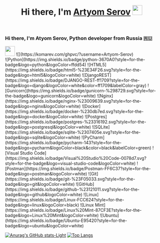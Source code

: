 <h1 align="center">Hi there, I'm <a href="https://www.blackcater.win/" target="_blank">Artyom Serov</a> <img
src="https://github.com/blackcater/blackcater/raw/main/images/Hi.gif" height="32" /></h1>
<br />

### Hi there, I'm Atyom Serov, Python developer from Russia 🇷🇺
<!--
# Hi there, 
![](https://github.com/blackcater/blackcater/raw/main/images/Hi.gif)
# I'm Atyom Python developer
### Computer science student from Russia 🇷🇺
-->
<img height="32" width="32" src="https://cdn.jsdelivr.net/npm/simple-icons@v11/icons/python.svg" />
![](https://komarev.com/ghpvc/?username=Artyom-Serov)
<br />
![Python](https://img.shields.io/badge/python-3670A0?style=for-the-badge&logo=python&logoColor=ffdd54) ![HTML5](https://img.shields.io/badge/html5-%23E34F26.svg?style=for-the-badge&logo=html5&logoColor=white) ![DjangoREST](https://img.shields.io/badge/DJANGO-REST-ff1709?style=for-the-badge&logo=django&logoColor=white&color=ff1709&labelColor=gray) ![Gunicorn](https://img.shields.io/badge/gunicorn-%298729.svg?style=for-the-badge&logo=gunicorn&logoColor=white) ![Nginx](https://img.shields.io/badge/nginx-%23009639.svg?style=for-the-badge&logo=nginx&logoColor=white) ![Docker](https://img.shields.io/badge/docker-%230db7ed.svg?style=for-the-badge&logo=docker&logoColor=white) ![Postgres](https://img.shields.io/badge/postgres-%23316192.svg?style=for-the-badge&logo=postgresql&logoColor=white) ![SQLite](https://img.shields.io/badge/sqlite-%2307405e.svg?style=for-the-badge&logo=sqlite&logoColor=white) 
![PyCharm](https://img.shields.io/badge/pycharm-143?style=for-the-badge&logo=pycharm&logoColor=black&color=black&labelColor=green) ![Visual Studio Code](https://img.shields.io/badge/Visual%20Studio%20Code-0078d7.svg?style=for-the-badge&logo=visual-studio-code&logoColor=white) ![Postman](https://img.shields.io/badge/Postman-FF6C37?style=for-the-badge&logo=postman&logoColor=white) ![Git](https://img.shields.io/badge/git-%23F05033.svg?style=for-the-badge&logo=git&logoColor=white) ![GitHub](https://img.shields.io/badge/github-%23121011.svg?style=for-the-badge&logo=github&logoColor=white)
![Linux](https://img.shields.io/badge/Linux-FCC624?style=for-the-badge&logo=linux&logoColor=black) ![Linux Mint](https://img.shields.io/badge/Linux%20Mint-87CF3E?style=for-the-badge&logo=Linux%20Mint&logoColor=white) ![Ubuntu](https://img.shields.io/badge/Ubuntu-E95420?style=for-the-badge&logo=ubuntu&logoColor=white)

[![Anurag's GitHub stats-Light](https://github-readme-stats.vercel.app/api?username=Artyom-Serov&show_icons=true&theme=default#gh-light-mode-only)](https://github.com/Artyom-Serov/github-readme-stats#gh-light-mode-only)
[![Top Langs](https://github-readme-stats.vercel.app/api/top-langs/?username=Artyom-Serov&layout=compact)](https://github.com/Artyom-Serov/github-readme-stats) 

<!--
**Artyom-Serov/Artyom-Serov** is a ✨ _special_ ✨ repository because its `README.md` (this file) appears on your GitHub profile.

Here are some ideas to get you started:

- 🔭 I’m currently working on ...
- 🌱 I’m currently learning ...
- 👯 I’m looking to collaborate on ...
- 🤔 I’m looking for help with ...
- 💬 Ask me about ...
- 📫 How to reach me: ...
- 😄 Pronouns: ...
- ⚡ Fun fact: ...
-->
